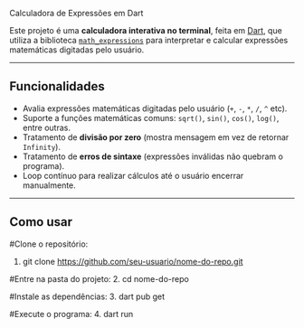 Calculadora de Expressões em Dart

Este projeto é uma **calculadora interativa no terminal**, feita em [Dart](https://dart.dev/), que utiliza a biblioteca [`math_expressions`](https://pub.dev/packages/math_expressions) para interpretar e calcular expressões matemáticas digitadas pelo usuário.

---

## Funcionalidades
- Avalia expressões matemáticas digitadas pelo usuário (`+`, `-`, `*`, `/`, `^` etc).  
- Suporte a funções matemáticas comuns: `sqrt()`, `sin()`, `cos()`, `log()`, entre outras.  
- Tratamento de **divisão por zero** (mostra mensagem em vez de retornar `Infinity`).  
- Tratamento de **erros de sintaxe** (expressões inválidas não quebram o programa).  
- Loop contínuo para realizar cálculos até o usuário encerrar manualmente.  

---
## Como usar
#Clone o repositório:
1. git clone https://github.com/seu-usuario/nome-do-repo.git

#Entre na pasta do projeto:
2. cd nome-do-repo

#Instale as dependências:
3. dart pub get

#Execute o programa:
4. dart run
